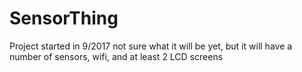 # SensorThing
Project started in 9/2017 not sure what it will be yet, but it will have a number of sensors, wifi, and at least 2 LCD screens
